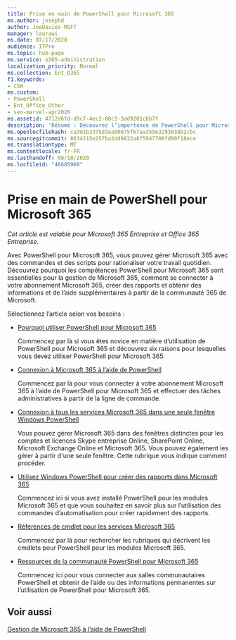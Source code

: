 ```yaml
---
title: Prise en main de PowerShell pour Microsoft 365
ms.author: josephd
author: JoeDavies-MSFT
manager: laurawi
ms.date: 07/17/2020
audience: ITPro
ms.topic: hub-page
ms.service: o365-administration
localization_priority: Normal
ms.collection: Ent_O365
f1.keywords:
- CSH
ms.custom:
- PowerShell
- Ent_Office_Other
- seo-marvel-apr2020
ms.assetid: 4712d6fd-d9c7-4ec2-88c1-3ad9201cbb7f
description: 'Résumé : Découvrez l’importance de PowerShell pour Microsoft 365, connectez-vous à votre client Microsoft 365 et obtenez de l’aide.'
ms.openlocfilehash: ca3d1b337583aa00075f67aa359e3293838b2cbc
ms.sourcegitcommit: 8634215e257ba2d49832a8f5947700fd00f18ece
ms.translationtype: MT
ms.contentlocale: fr-FR
ms.lasthandoff: 08/10/2020
ms.locfileid: "46605960"
---
```

# <a name="getting-started-with-powershell-for-microsoft-365"></a>Prise en main de PowerShell pour Microsoft 365

*Cet article est valable pour Microsoft 365 Entreprise et Office 365 Entreprise.*

Avec PowerShell pour Microsoft 365, vous pouvez gérer Microsoft 365 avec des commandes et des scripts pour rationaliser votre travail quotidien. Découvrez pourquoi les compétences PowerShell pour Microsoft 365 sont essentielles pour la gestion de Microsoft 365, comment se connecter à votre abonnement Microsoft 365, créer des rapports et obtenir des informations et de l’aide supplémentaires à partir de la communauté 365 de Microsoft.
  
Sélectionnez l’article selon vos besoins :
  
- [Pourquoi utiliser PowerShell pour Microsoft 365](why-you-need-to-use-office-365-powershell.md)
    
    Commencez par là si vous êtes novice en matière d’utilisation de PowerShell pour Microsoft 365 et découvrez six raisons pour lesquelles vous devez utiliser PowerShell pour Microsoft 365. 
    
- [Connexion à Microsoft 365 à l’aide de PowerShell](connect-to-office-365-powershell.md)
    
    Commencez par là pour vous connecter à votre abonnement Microsoft 365 à l’aide de PowerShell pour Microsoft 365 et effectuer des tâches administratives à partir de la ligne de commande.
    
- [Connexion à tous les services Microsoft 365 dans une seule fenêtre Windows PowerShell](connect-to-all-office-365-services-in-a-single-windows-powershell-window.md)
    
    Vous pouvez gérer Microsoft 365 dans des fenêtres distinctes pour les comptes et licences Skype entreprise Online, SharePoint Online, Microsoft Exchange Online et Microsoft 365. Vous pouvez également les gérer à partir d'une seule fenêtre. Cette rubrique vous indique comment procéder.
    
- [Utilisez Windows PowerShell pour créer des rapports dans Microsoft 365](use-windows-powershell-to-create-reports-in-office-365.md)
    
    Commencez ici si vous avez installé PowerShell pour les modules Microsoft 365 et que vous souhaitez en savoir plus sur l’utilisation des commandes d’automatisation pour créer rapidement des rapports. 
    
- [Références de cmdlet pour les services Microsoft 365](cmdlet-references-for-office-365-services.md)
    
    Commencez par là pour rechercher les rubriques qui décrivent les cmdlets pour PowerShell pour les modules Microsoft 365.
    
- [Ressources de la communauté PowerShell pour Microsoft 365](office-365-powershell-community-resources.md)
    
    Commencez ici pour vous connecter aux salles communautaires PowerShell et obtenir de l’aide ou des informations permanentes sur l’utilisation de PowerShell pour Microsoft 365.
    
## <a name="related-topics"></a>Voir aussi

[Gestion de Microsoft 365 à l’aide de PowerShell](manage-office-365-with-office-365-powershell.md)

